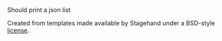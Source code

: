 Should print a json list

Created from templates made available by Stagehand under a BSD-style
[license](https://github.com/dart-lang/stagehand/blob/master/LICENSE).
